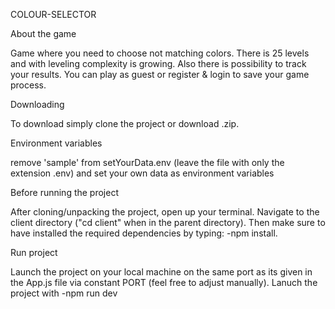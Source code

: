 COLOUR-SELECTOR

About the game

   Game where you need to choose not matching colors. There is 25 levels and with leveling complexity is growing. Also there is possibility to track your results. You can play as guest or register & login to save your game process.

Downloading

   To download simply clone the project or download .zip.

Environment variables

   remove 'sample' from setYourData.env (leave the file with only the extension .env) and set your own data as environment variables

Before running the project

   After cloning/unpacking the project, open up your terminal. Navigate to the client directory ("cd client" when in the parent directory). Then make sure to have installed the required dependencies by typing: -npm install.
   
   Run project
   
   Launch the project on your local machine on the same port as its given in the App.js file via constant PORT (feel free to adjust manually). Lanuch the project with -npm run dev


